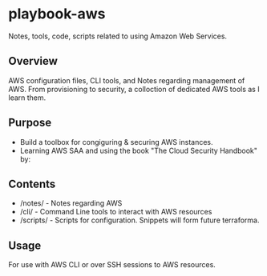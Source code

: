 # playbook-aws
Notes, tools, code, scripts related to using Amazon Web Services. 

## Overview
AWS configuration files, CLI tools, and Notes regarding management of AWS. From provisioning to security, a colloction of dedicated AWS tools as I learn them. 

## Purpose
- Build a toolbox for congiguring & securing AWS instances.
- Learning AWS SAA and using the book "The Cloud Security Handbook" by:

## Contents
- /notes/ - Notes regarding AWS
- /cli/ - Command Line tools to interact with AWS resources
- /scripts/ - Scripts for configuration. Snippets will form future terraforma.

## Usage 
For use with AWS CLI or over SSH sessions to AWS resources. 
